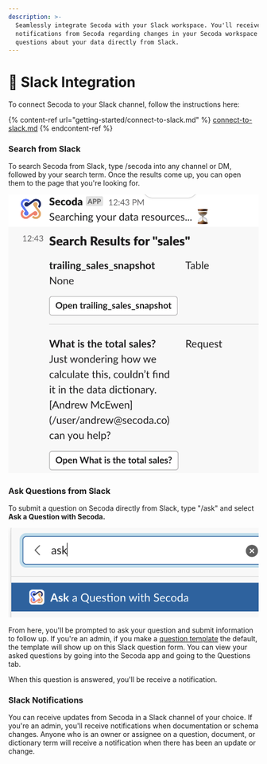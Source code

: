```yaml
---
description: >-
  Seamlessly integrate Secoda with your Slack workspace. You'll receive
  notifications from Secoda regarding changes in your Secoda workspace and ask
  questions about your data directly from Slack.
---
```


# 🔮 Slack Integration

To connect Secoda to your Slack channel, follow the instructions here:&#x20;

{% content-ref url="getting-started/connect-to-slack.md" %}
[connect-to-slack.md](getting-started/connect-to-slack.md)
{% endcontent-ref %}

### Search from Slack

To search Secoda from Slack, type /secoda into any channel or DM, followed by your search term. Once the results come up, you can open them to the page that you're looking for.&#x20;

![](<.gitbook/assets/Screen Shot 2022-04-08 at 12.43.55 PM.png>)

### Ask Questions from Slack

To submit a question on Secoda directly from Slack, type "/ask" and select **Ask a Question with Secoda.**&#x20;

![](<.gitbook/assets/Screen Shot 2022-04-08 at 1.20.21 PM.png>)

From here, you'll be prompted to ask your question and submit information to follow up. If you're an admin, if you make a [question template](data-requests/templates.md) the default, the template will show up on this Slack question form. You can view your asked questions by going into the Secoda app and going to the Questions tab.&#x20;

When this question is answered, you'll be receive a notification.&#x20;

### Slack Notifications

You can receive updates from Secoda in a Slack channel of your choice. If you're an admin, you'll receive notifications when documentation or schema changes. Anyone who is an owner or assignee on a question, document, or dictionary term will receive a notification when there has been an update or change.&#x20;
